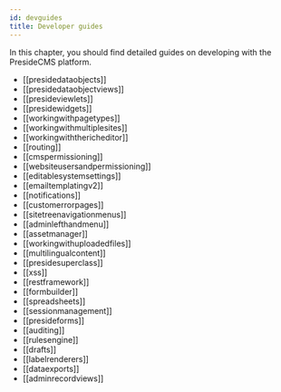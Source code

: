 ```yaml
---
id: devguides
title: Developer guides
---
```


In this chapter, you should find detailed guides on developing with the PresideCMS platform.

* [[presidedataobjects]]
* [[presidedataobjectviews]]
* [[presideviewlets]]
* [[presidewidgets]]
* [[workingwithpagetypes]]
* [[workingwithmultiplesites]]
* [[workingwiththericheditor]]
* [[routing]]
* [[cmspermissioning]]
* [[websiteusersandpermissioning]]
* [[editablesystemsettings]]
* [[emailtemplatingv2]]
* [[notifications]]
* [[customerrorpages]]
* [[sitetreenavigationmenus]]
* [[adminlefthandmenu]]
* [[assetmanager]]
* [[workingwithuploadedfiles]]
* [[multilingualcontent]]
* [[presidesuperclass]]
* [[xss]]
* [[restframework]]
* [[formbuilder]]
* [[spreadsheets]]
* [[sessionmanagement]]
* [[presideforms]]
* [[auditing]]
* [[rulesengine]]
* [[drafts]]
* [[labelrenderers]]
* [[dataexports]]
* [[adminrecordviews]]